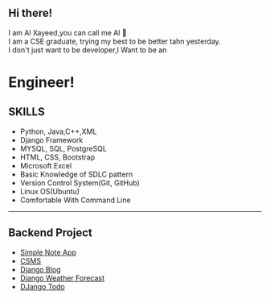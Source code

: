 ## Hi there!
I am Al Xayeed,you can call me Al  🤝<br>
I am a CSE graduate, trying my best to be better tahn yesterday.<br>
I don't just want to be developer,I Want to be an<h1>Engineer!</h1>

## SKILLS

- Python, Java,C++,XML
- Django Framework
- MYSQL, SQL, PostgreSQL
- HTML, CSS, Bootstrap
- Microsoft Excel 
- Basic Knowledge of SDLC pattern
- Version Control System(Git, GitHub)
- Linux OS(Ubuntu)
- Comfortable With Command Line



---
## Backend Project

- [Simple Note App](https://github.com/alxayeed/simple-note-app-API_Node_MongoDB_Mongoose)
- [CSMS](https://github.com/alxayeed/CSMS)
- [Django Blog](https://github.com/alxayeed/Django-Blog)
- [Django Weather Forecast](https://github.com/alxayeed/django-weather)
- [DJango Todo](https://github.com/alxayeed/todo-App)
<!--
**alxayeed/alxayeed** is a ✨ _special_ ✨ repository because its `README.md` (this file) appears on your GitHub profile.

Here are some ideas to get you started:

- 🔭 I’m currently working on ...
- 🌱 I’m currently learning ...
- 👯 I’m looking to collaborate on ...
- 🤔 I’m looking for help with ...
- 💬 Ask me about ...
- 📫 How to reach me: ...
- 😄 Pronouns: ...
- ⚡ Fun fact: ...
-->
